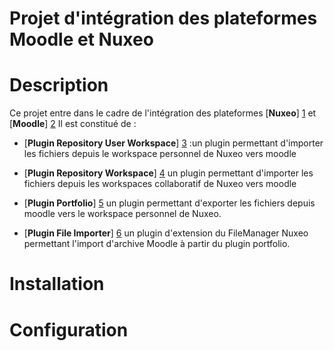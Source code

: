 
**Projet d'intégration des plateformes Moodle et Nuxeo**
======================================================

Description 
===========

Ce projet entre dans le cadre de l'intégration des plateformes [**Nuxeo**] [1] et [**Moodle**] [2] 
Il est constitué de :


* [**Plugin Repository User Workspace**] [3] :un plugin permettant d'importer les fichiers depuis le workspace personnel de Nuxeo vers moodle

* [**Plugin Repository Workspace**] [4] un plugin permettant d'importer les fichiers depuis les workspaces collaboratif de Nuxeo vers moodle

* [**Plugin Portfolio**] [5] un plugin permettant d'exporter les fichiers depuis moodle vers le workspace personnel de Nuxeo.

* [**Plugin File Importer**] [6] un plugin d'extension du FileManager Nuxeo permettant l'import d'archive Moodle à partir du plugin portfolio.


Installation 
============




Configuration 
=============

[1]: http://www.nuxeo.com/
[2]: https://moodle.org/
[3]: moodle/md_nx_repositoryuworkspace
[4]: moodle/md_nx_repositoryworkspace
[5]: moodle/md_nx_portfolio
[6]: moodle/md_nx_importer